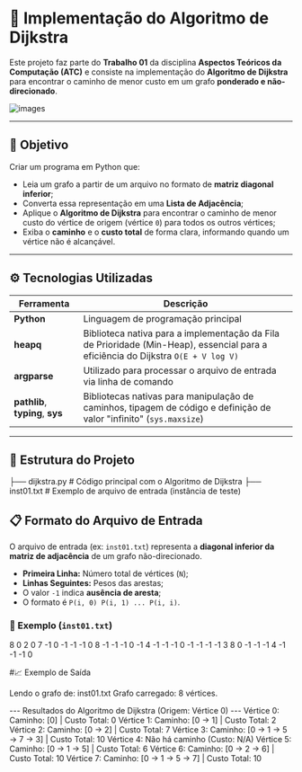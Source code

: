 # 💾 Implementação do Algoritmo de Dijkstra

Este projeto faz parte do **Trabalho 01** da disciplina **Aspectos Teóricos da Computação (ATC)** e consiste na implementação do **Algoritmo de Dijkstra** para encontrar o caminho de menor custo em um grafo **ponderado e não-direcionado**.

![images](https://github.com/user-attachments/assets/0802bd79-0317-4ac5-a624-da906896a40d)

---

## 🎯 Objetivo

Criar um programa em Python que:

- Leia um grafo a partir de um arquivo no formato de **matriz diagonal inferior**;
- Converta essa representação em uma **Lista de Adjacência**;
- Aplique o **Algoritmo de Dijkstra** para encontrar o caminho de menor custo do vértice de origem (vértice `0`) para todos os outros vértices;
- Exiba o **caminho** e o **custo total** de forma clara, informando quando um vértice não é alcançável.

---

## ⚙️ Tecnologias Utilizadas

| Ferramenta | Descrição |
|-------------|------------|
| **Python** | Linguagem de programação principal |
| **heapq** | Biblioteca nativa para a implementação da Fila de Prioridade (Min-Heap), essencial para a eficiência do Dijkstra `O(E + V log V)` |
| **argparse** | Utilizado para processar o arquivo de entrada via linha de comando |
| **pathlib**, **typing**, **sys** | Bibliotecas nativas para manipulação de caminhos, tipagem de código e definição de valor "infinito" (`sys.maxsize`) |

---

## 📂 Estrutura do Projeto

├── dijkstra.py # Código principal com o Algoritmo de Dijkstra
├── inst01.txt # Exemplo de arquivo de entrada (instância de teste)

## 📋 Formato do Arquivo de Entrada

O arquivo de entrada (ex: `inst01.txt`) representa a **diagonal inferior da matriz de adjacência** de um grafo não-direcionado.

- **Primeira Linha:** Número total de vértices (`N`);
- **Linhas Seguintes:** Pesos das arestas;
- O valor `-1` indica **ausência de aresta**;
- O formato é `P(i, 0) P(i, 1) ... P(i, i)`.

### 🧾 Exemplo (`inst01.txt`)
8
 0
 2  0
 7 -1  0
-1 -1 -1  0
 8 -1 -1 -1  0
-1  4 -1 -1 -1  0
-1 -1 -1 -1  3  8  0
-1 -1 -1  4 -1 -1 -1  0

#📈 Exemplo de Saída

Lendo o grafo de: inst01.txt
Grafo carregado: 8 vértices.

--- Resultados do Algoritmo de Dijkstra (Origem: Vértice 0) ---
Vértice 0: Caminho: [0] | Custo Total: 0
Vértice 1: Caminho: [0 -> 1] | Custo Total: 2
Vértice 2: Caminho: [0 -> 2] | Custo Total: 7
Vértice 3: Caminho: [0 -> 1 -> 5 -> 7 -> 3] | Custo Total: 10
Vértice 4: Não há caminho (Custo: N/A)
Vértice 5: Caminho: [0 -> 1 -> 5] | Custo Total: 6
Vértice 6: Caminho: [0 -> 2 -> 6] | Custo Total: 10
Vértice 7: Caminho: [0 -> 1 -> 5 -> 7] | Custo Total: 10
